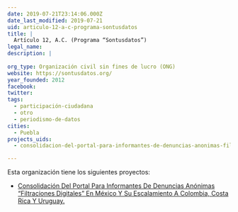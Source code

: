 ```yaml
---
date: 2019-07-21T23:14:06.000Z
date_last_modified: 2019-07-21
uid: articulo-12-a-c-programa-sontusdatos
title: |
  Artículo 12, A.C. (Programa “Sontusdatos”)
legal_name: 
description: |
  
org_type: Organización civil sin fines de lucro (ONG)
website: https://sontusdatos.org/
year_founded: 2012
facebook: 
twitter: 
tags:
  - participación-ciudadana
  - otro
  - periodismo-de-datos
cities: 
  - Puebla
projects_uids:
  - consolidacion-del-portal-para-informantes-de-denuncias-anonimas-filtraciones-digitales-en-mexico-y-su-escalamiento-a-colombia-costa-rica-y-uruguay

---
```


Esta organización tiene los siguientes proyectos:

- [Consolidación Del Portal Para Informantes De Denuncias Anónimas “Filtraciones Digitales” En México Y Su Escalamiento A Colombia, Costa Rica Y Uruguay.](/proyectos/consolidacion-del-portal-para-informantes-de-denuncias-anonimas-filtraciones-digitales-en-mexico-y-su-escalamiento-a-colombia-costa-rica-y-uruguay)

